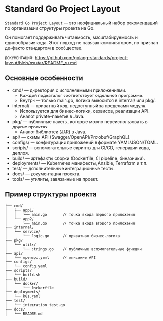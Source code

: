 # Standard Go Project Layout

`Standard Go Project Layout` — это неофициальный набор рекомендаций по организации структуры проекта на Go.

Он помогает поддерживать читаемость, масштабируемость и единообразие кода. Этот подход не навязан компилятором, но признан де-факто стандартом в сообществе.

`ДОКУМЕНТАЦИЯ:` <https://github.com/golang-standards/project-layout/blob/master/README_ru.md>

## Основные особенности

- cmd/ — директория с исполняемыми приложениями.
  - Каждый подкаталог соответствует отдельной программе.
  - Внутри — только main.go, логика выносится в internal/ или pkg/.
- internal/ — приватный код, недоступный за пределами модуля.
  - Используется для бизнес-логики, сервисов, реализации API.
  - Аналог private-пакетов в Java.
- pkg/ — публичные пакеты, которые можно переиспользовать в других проектах.
  - Аналог библиотек (JAR) в Java.
- api/ — схемы API (Swagger/OpenAPI/Protobuf/GraphQL).
- configs/ — конфигурации приложений в формате YAML/JSON/TOML.
- scripts/ — вспомогательные скрипты для CI/CD, генерации кода, деплоя.
- build/ — артефакты сборки (Dockerfile, CI pipeline, бинарники).
- deployments/ — Kubernetes манифесты, Ansible, Terraform и т.п.
- test/ — дополнительные интеграционные тесты.
- docs/ — документация проекта.
- tools/ — утилиты, завязанные на проект.

## Пример структуры проекта

```plantext
├── cmd/
│   ├── app1/
│   │   └── main.go       // точка входа первого приложения
│   └── app2/
│       └── main.go       // точка входа второго приложения
├── internal/
│   └── service/
│       └── logic.go      // приватная бизнес-логика
├── pkg/
│   └── utils/
│       └── strings.go    // публичные вспомогательные функции
├── api/
│   └── openapi.yaml      // описание API
├── configs/
│   └── config.yaml
├── scripts/
│   └── build.sh
├── build/
│   └── docker/
│       └── Dockerfile
├── deployments/
│   └── k8s.yaml
├── test/
│   └── integration_test.go
├── docs/
│   └── README.md
```
